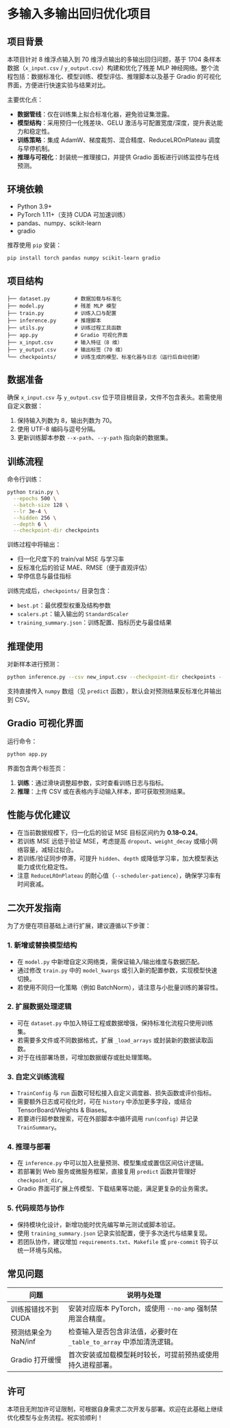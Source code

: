 # 多输入多输出回归优化项目

## 项目背景
本项目针对 8 维浮点输入到 70 维浮点输出的多输出回归问题，基于 1704 条样本数据（`x_input.csv` / `y_output.csv`）构建和优化了残差 MLP 神经网络。整个流程包括：数据标准化、模型训练、模型评估、推理脚本以及基于 Gradio 的可视化界面，方便进行快速实验与结果对比。

主要优化点：
- **数据管线**：仅在训练集上拟合标准化器，避免验证集泄露。
- **模型结构**：采用预归一化残差块、GELU 激活与可配置宽度/深度，提升表达能力和稳定性。
- **训练策略**：集成 AdamW、梯度裁剪、混合精度、ReduceLROnPlateau 调度与早停机制。
- **推理与可视化**：封装统一推理接口，并提供 Gradio 面板进行训练监控与在线预测。

## 环境依赖
- Python 3.9+
- PyTorch 1.11+（支持 CUDA 可加速训练）
- pandas、numpy、scikit-learn
- gradio

推荐使用 `pip` 安装：
```bash
pip install torch pandas numpy scikit-learn gradio
```

## 项目结构
```
├── dataset.py        # 数据加载与标准化
├── model.py          # 残差 MLP 模型
├── train.py          # 训练入口与配置
├── inference.py      # 推理脚本
├── utils.py          # 训练过程工具函数
├── app.py            # Gradio 可视化界面
├── x_input.csv       # 输入特征（8 维）
├── y_output.csv      # 输出标签（70 维）
└── checkpoints/      # 训练生成的模型、标准化器与日志（运行后自动创建）
```

## 数据准备
确保 `x_input.csv` 与 `y_output.csv` 位于项目根目录，文件不包含表头。若需使用自定义数据：
1. 保持输入列数为 8，输出列数为 70。
2. 使用 UTF-8 编码与逗号分隔。
3. 更新训练脚本参数 `--x-path`、`--y-path` 指向新的数据集。

## 训练流程
命令行训练：
```bash
python train.py \
  --epochs 500 \
  --batch-size 128 \
  --lr 3e-4 \
  --hidden 256 \
  --depth 6 \
  --checkpoint-dir checkpoints
```

训练过程中将输出：
- 归一化尺度下的 train/val MSE 与学习率
- 反标准化后的验证 MAE、RMSE（便于直观评估）
- 早停信息与最佳指标

训练完成后，`checkpoints/` 目录包含：
- `best.pt`：最优模型权重及结构参数
- `scalers.pt`：输入输出的 `StandardScaler`
- `training_summary.json`：训练配置、指标历史与最佳结果

## 推理使用
对新样本进行预测：
```bash
python inference.py --csv new_input.csv --checkpoint-dir checkpoints --out prediction.csv
```
支持直接传入 `numpy` 数组（见 `predict` 函数），默认会对预测结果反标准化并输出到 CSV。

## Gradio 可视化界面
运行命令：
```bash
python app.py
```
界面包含两个标签页：
1. **训练**：通过滑块调整超参数，实时查看训练日志与指标。
2. **推理**：上传 CSV 或在表格内手动输入样本，即可获取预测结果。

## 性能与优化建议
- 在当前数据规模下，归一化后的验证 MSE 目标区间约为 **0.18–0.24**。
- 若训练 MSE 远低于验证 MSE，考虑提高 `dropout`、`weight_decay` 或缩小网络容量，减轻过拟合。
- 若训练/验证同步停滞，可提升 `hidden`、`depth` 或降低学习率，加大模型表达能力或优化稳定性。
- 注意 `ReduceLROnPlateau` 的耐心值（`--scheduler-patience`），确保学习率有时间衰减。

## 二次开发指南
为了方便在项目基础上进行扩展，建议遵循以下步骤：

### 1. 新增或替换模型结构
- 在 `model.py` 中新增自定义网络类，需保证输入/输出维度与数据匹配。
- 通过修改 `train.py` 中的 `model_kwargs` 或引入新的配置参数，实现模型快速切换。
- 若使用不同归一化策略（例如 BatchNorm），请注意与小批量训练的兼容性。

### 2. 扩展数据处理逻辑
- 可在 `dataset.py` 中加入特征工程或数据增强，保持标准化流程只使用训练集。
- 若需要多文件或不同数据格式，扩展 `_load_arrays` 或封装新的数据读取函数。
- 对于在线部署场景，可增加数据缓存或批处理策略。

### 3. 自定义训练流程
- `TrainConfig` 与 `run` 函数可轻松接入自定义调度器、损失函数或评价指标。
- 需要额外日志或可视化时，可在 `history` 中添加更多字段，或结合 TensorBoard/Weights & Biases。
- 若要进行超参数搜索，可在外部脚本中循环调用 `run(config)` 并记录 `TrainSummary`。

### 4. 推理与部署
- 在 `inference.py` 中可以加入批量预测、模型集成或置信区间估计逻辑。
- 若部署到 Web 服务或微服务框架，直接复用 `predict` 函数并管理好 `checkpoint_dir`。
- Gradio 界面可扩展上传模型、下载结果等功能，满足更复杂的业务需求。

### 5. 代码规范与协作
- 保持模块化设计，新增功能时优先编写单元测试或脚本验证。
- 使用 `training_summary.json` 记录实验配置，便于多次迭代与结果复现。
- 若团队协作，建议增加 `requirements.txt`、`Makefile` 或 `pre-commit` 钩子以统一环境与风格。

## 常见问题
| 问题 | 说明与处理 |
| --- | --- |
| 训练报错找不到 CUDA | 安装对应版本 PyTorch，或使用 `--no-amp` 强制禁用混合精度。 |
| 预测结果全为 NaN/inf | 检查输入是否包含非法值，必要时在 `_table_to_array` 中添加清洗逻辑。 |
| Gradio 打开缓慢 | 首次安装或加载模型耗时较长，可提前预热或使用持久进程部署。 |

## 许可
本项目无附加许可证限制，可根据自身需求二次开发与部署。欢迎在此基础上继续优化模型与业务流程。祝实验顺利！
